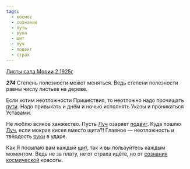 ```yaml
---
tags:
  - космос
  - сознание
  - путь
  - рука
  - щит
  - луч
  - подвиг
  - страх
---
```


[Листы сада Мории 2 1925г](/agni/1925)

___274___
Степень полезности может меняться. Ведь степени полезности равны числу листьев на дереве.   

Если хотим неотложности Пришествия, то неотложно надо прочищать [пути](/tag/#путь). Надо привыкать и днём и ночью исполнять Указы и проникаться Уставами.   

Не люблю всякое ханжество. Пусть [Луч](/tag/#луч) озаряет [подвиг](/tag/#подвиг). Куда пошлю [Луч](/tag/#луч), если мокрая кисея вместо щита?! Главное — неотложность и твёрдость [руки](/tag/#рука) в ударе.   

Как Я посылаю вам каждый [щит](/tag/#щит), так и вы пользуйтесь каждым моментом. Ведь не за плату, не от страха идёте, но от [сознания](/tag/#сознание) [космической](/tag/#космос) красоты.   


